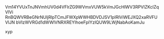 Vm14YVUxTnJNVmhUV0d4VFlrZG9WVmxVUW5kVmJGcHlWV3RPVlZKclZqVlVi
RnBQWVRBeGNrNUljRlpTCmJFWXpWWHBDVDJSV1pIRlViWEJXQ2xaRVFUVlJN
bVIzWVRGd1dWWlVNRXREYlhoeFpIYzlQUW9LWjNabAoKamJu

xyp